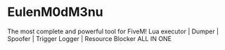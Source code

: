 # EulenM0dM3nu
The most complete and powerful tool for FiveM! Lua executor | Dumper | Spoofer | Trigger Logger | Resource Blocker  ALL IN ONE
